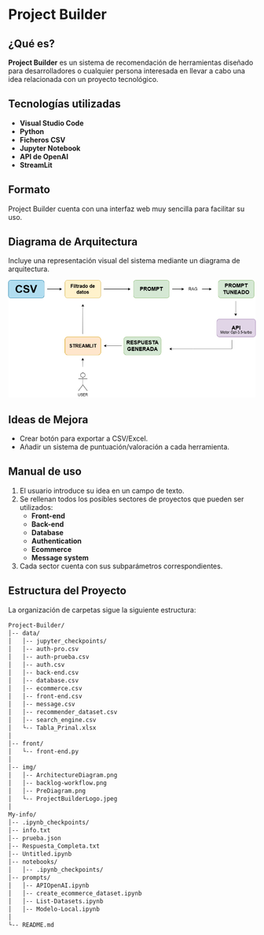 # Project Builder

## ¿Qué es?
**Project Builder** es un sistema de recomendación de herramientas diseñado para desarrolladores o cualquier persona interesada en llevar a cabo una idea relacionada con un proyecto tecnológico.

## Tecnologías utilizadas
- **Visual Studio Code**
- **Python**
- **Ficheros CSV**
- **Jupyter Notebook**
- **API de OpenAI**
- **StreamLit**

## Formato
Project Builder cuenta con una interfaz web muy sencilla para facilitar su uso.

## Diagrama de Arquitectura
Incluye una representación visual del sistema mediante un diagrama de arquitectura.

![Diagrama de Arquitectura](img/ArchitectureDiagram.png)

## Ideas de Mejora
- Crear botón para exportar a CSV/Excel.
- Añadir un sistema de puntuación/valoración a cada herramienta.

## Manual de uso
1. El usuario introduce su idea en un campo de texto.
2. Se rellenan todos los posibles sectores de proyectos que pueden ser utilizados:
   - **Front-end**
   - **Back-end**
   - **Database**
   - **Authentication**
   - **Ecommerce**
   - **Message system**
3. Cada sector cuenta con sus subparámetros correspondientes.

## Estructura del Proyecto
La organización de carpetas sigue la siguiente estructura:

```
Project-Builder/
│-- data/
│   │-- jupyter_checkpoints/
│   │-- auth-pro.csv
│   │-- auth-prueba.csv
│   │-- auth.csv
│   │-- back-end.csv
│   │-- database.csv
│   │-- ecommerce.csv
│   │-- front-end.csv
│   │-- message.csv
│   │-- recommender_dataset.csv
│   │-- search_engine.csv
│   └-- Tabla_Prinal.xlsx
│
│-- front/
│   └-- front-end.py
│
│-- img/
│   │-- ArchitectureDiagram.png
│   │-- backlog-workflow.png
│   │-- PreDiagram.png
│   └-- ProjectBuilderLogo.jpeg
│
My-info/
│-- .ipynb_checkpoints/
│-- info.txt
│-- prueba.json
│-- Respuesta_Completa.txt
│-- Untitled.ipynb
│-- notebooks/
│   │-- .ipynb_checkpoints/
│-- prompts/
│   │-- APIOpenAI.ipynb
│   │-- create_ecommerce_dataset.ipynb
│   │-- List-Datasets.ipynb
│   │-- Modelo-Local.ipynb
│
└-- README.md
```
